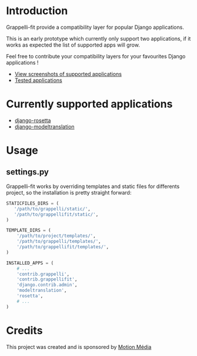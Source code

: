 # Introduction

Grappelli-fit provide a compatibility layer for popular Django applications.

This is an early prototype which currently only support two applications, if it works as expected the list of supported apps will grow.

Feel free to contribute your compatibility layers for your favourites Django applications !

* [View screenshots of supported applications](http://code.google.com/p/grappelli-fit/wiki/TestedApps)
* [Tested applications](http://code.google.com/p/grappelli-fit/wiki/TestedApps)

# Currently supported applications

* [django-rosetta](http://code.google.com/p/django-rosetta/)
* [django-modeltranslation](http://code.google.com/p/django-modeltranslation/)

# Usage

## settings.py

Grappelli-fit works by overriding templates and static files for differents project, so the installation is pretty straight forward:

```python
STATICFILES_DIRS = (
   '/path/to/grappelli/static/',
   '/path/to/grappellifit/static/',
)

TEMPLATE_DIRS = (
    '/path/to/project/templates/',
    '/path/to/grappelli/templates/',
    '/path/to/grappellifit/templates/',
)

INSTALLED_APPS = (
    # ...
    'contrib.grappelli',
    'contrib.grappellifit',
    'django.contrib.admin',
    'modeltranslation',
    'rosetta',
    # ...
)
```

# Credits

This project was created and is sponsored by [Motion Média](http://motion-m.ca/)